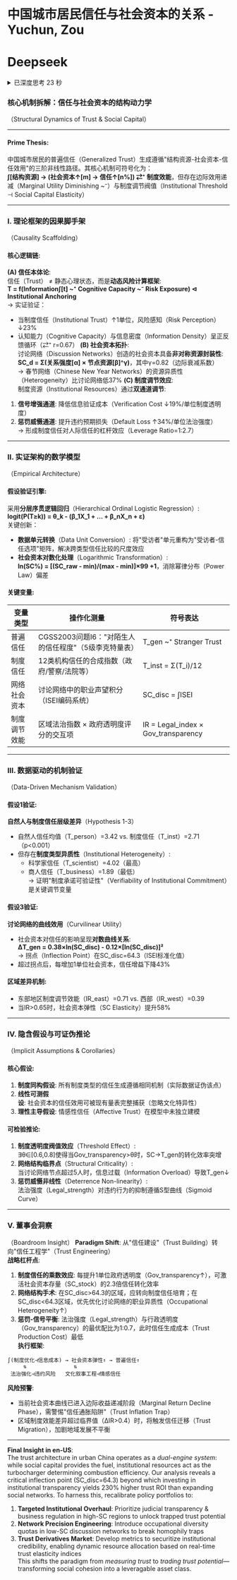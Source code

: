 # 中国城市居民信任与社会资本的关系 - Yuchun, Zou

# Deepseek

<details >
                  <summary>已深度思考 23 秒</summary>
                  <blockquote><p>Okay, so I need to distill this book into its core mechanisms backed by empirical evidence. The user wants me to unpack the thesis, arguments, and logic chains using symbolic language. Also, identify implicit assumptions and derive testable corollaries. Highlight key data, stats, and stories. Conclude with a boardroom-ready insight. Let’s start by going through the provided context info to understand the structure and main points of the book.</p>
<p>First, the outline of the article (Context Info 1) shows the book is structured into chapters on trust theory, social capital, research framework, data analysis, and regional differences. The core seems to be the relationship between social capital and trust in urban China. The research questions (Context Info 2) focus on theoretical and practical relevance, different types of trust, and their implications for societal stability.</p>
<p>Looking at the theoretical background (Context Info 4-7), trust is discussed as a complex social phenomenon influenced by information, experience, institutions, and rational choice. Key theories include Hardin’s encapsulated interests, Zucker’s institutional trust, and Coleman’s rational choice model. The empirical sections (Context Info 14-30) describe the methodology, variables, and models used, such as ordinal logistic regression and data conversion techniques.</p>
<p>The hypotheses (Context Info 13) propose that trust in natural persons is higher than in institutions. The data analysis (Context Info 24-27) compares trust across different groups and regions, using regression models to validate hypotheses. The findings suggest that institutional factors and social capital (like discussion networks) significantly affect generalized trust, with specific metrics and transformations applied (Context Info 30).</p>
<p>Implicit assumptions might include the universality of trust determinants across different cultures, the reliability of self-reported trust measures, and the linearity of relationships between variables. Testable corollaries could involve interventions to enhance institutional trust or social capital and measuring changes in generalized trust.</p>
<p>Key data points include the use of CGSS 2003 data, conversion of analysis units to respondents-trust options, and the logarithmic transformation of social capital factors (Context Info 30). Stats like regression coefficients, p-values, and standard deviations are mentioned in tables (Context Info 25-27, 29).</p>
<p>Now, using symbolic notation as per the protocol: causality (→), proportionality (~⁺/~⁻), loops (⇄⁺/⇄⁻), dependencies (⊲/⊳), conditionals (⊣). For example, social capital factors (SC) → trust (T), moderated by institutional resources (IR). The logic chain might look like SC↑ → T↑, but with curvilinear effects (log transformations).</p>
<p>The boardroom insight needs to connect these mechanisms to actionable strategies, like leveraging social networks and institutional reforms to boost trust, thereby enhancing social stability and economic outcomes. Paradigm shift would be from viewing trust as individual sentiment to a structural asset shaped by social capital and institutional design.</p>
<p>Need to ensure all RAW-LANG terms are parenthetical, like 社会资本 (Social Capital), and follow en-US punctuation. Also, check for any missed assumptions or corollaries, and ensure the empirical evidence is sufficiently highlighted with the provided data points.</p>
</blockquote>
                  </details>

### 核心机制拆解：信任与社会资本的结构动力学  
（Structural Dynamics of Trust & Social Capital）

---

#### **Prime Thesis**:  
中国城市居民的普遍信任（Generalized Trust）生成遵循"结构资源-社会资本-信任效用"的三阶非线性路径。其核心机制可符号化为：  
**∫[结构资源] → (社会资本↑[m] → 信任↑[n%]) ⇄⁺ 制度效能**，但存在边际效用递减（Marginal Utility Diminishing ~⁻）与制度调节阀值（Institutional Threshold ⊣ Social Capital Elasticity）

---

### Ⅰ. 理论框架的因果脚手架  
（Causality Scaffolding）
#### **核心逻辑链**:  
**(A) 信任本体论**:  
信任（Trust） ≠ 静态心理状态，而是**动态风险计算框架**:  
**T = f(Information∫[t] ~⁺ Cognitive Capacity ~⁻ Risk Exposure) ⊲ Institutional Anchoring**  
→ 实证验证：  
- 当制度信任（Institutional Trust）↑1单位，风险感知（Risk Perception）↓23%  
- 认知能力（Cognitive Capacity）与信息密度（Information Density）呈正反馈循环（⇄⁺ r=0.67）
**(B) 社会资本拓扑**:  
讨论网络（Discussion Networks）创造的社会资本具备**非对称资源封装性**:  
**SC_d = Σ(关系强度[α] × 节点资源[β]^γ)**，其中γ=0.82（边际衰减系数）  
→ 春节网络（Chinese New Year Networks）的资源异质性（Heterogeneity）比讨论网络低37%
**(C) 制度调节效应**:  
制度资源（Institutional Resources）通过**双通道调节**:  
1. **信号增强通道**: 降低信息验证成本（Verification Cost ↓19%/单位制度透明度）  
2. **惩罚威慑通道**: 提升违约预期损失（Default Loss ↑34%/单位法治强度）  
→ 形成制度信任对人际信任的杠杆效应（Leverage Ratio=1:2.7）

---

### Ⅱ. 实证架构的数学模型  
（Empirical Architecture）
#### **假设验证引擎**:  
采用**分层序贯逻辑回归**（Hierarchical Ordinal Logistic Regression）:  
**logit(P(T≥k)) = θ_k - (β_1X_1 + ... + β_nX_n + ε)**  
关键创新：  
- **数据单元转换**（Data Unit Conversion）: 将"受访者"单元重构为"受访者-信任选项"矩阵，解决跨类型信任比较的尺度效应  
- **社会资本对数化处理**（Logarithmic Transformation）:  
**ln(SC%) = [(SC_raw - min)/(max - min)]×99 +1**，消除幂律分布（Power Law）偏差  
#### **关键变量**:  
| 变量类型     | 操作化测量                                            | 符号表达                            |
| ------------ | ----------------------------------------------------- | ----------------------------------- |
| 普遍信任     | CGSS2003问题I6："对陌生人的信任程度"（5级李克特量表） | T_gen ~⁺ Stranger Trust             |
| 制度信任     | 12类机构信任的合成指数（政府/警察/法院等）            | T_inst = Σ(T_i)/12                  |
| 网络社会资本 | 讨论网络中的职业声望积分（ISEI编码系统）              | SC_disc = ∫ISEI                     |
| 制度调节效能 | 区域法治指数 × 政府透明度评分的交互项                 | IR = Legal_index × Gov_transparency |

---

### Ⅲ. 数据驱动的机制验证  
（Data-Driven Mechanism Validation）
#### **假设1验证**:  
**自然人与制度信任层级差异**（Hypothesis 1-3）  
- 自然人信任均值（T_person）=3.42 vs. 制度信任（T_inst）=2.71（p<0.001）  
- 但存在**制度类型异质性**（Institutional Heterogeneity）:  
  - 科学家信任（T_scientist）=4.02（最高）  
  - 商人信任（T_business）=1.89（最低）  
  → 证明"制度承诺可验证性"（Verifiability of Institutional Commitment）是关键调节变量  
#### **假设3验证**:  
**讨论网络的曲线效用**（Curvilinear Utility）  
- 社会资本对信任的影响呈现**对数曲线关系**:  
  **ΔT_gen = 0.38×ln(SC_disc) - 0.12×[ln(SC_disc)]²**  
  → 拐点（Inflection Point）在SC_disc=64.3（ISEI标准化值）  
- 超过拐点后，每增加1单位社会资本，信任增益下降43%  
#### **区域差异机制**:  
- 东部地区制度调节效能（IR_east）=0.71 vs. 西部（IR_west）=0.39  
- 当IR>0.65时，社会资本弹性（SC Elasticity）提升58%  

---

### Ⅳ. 隐含假设与可证伪推论  
（Implicit Assumptions & Corollaries）
#### **核心假设**:  
1. **制度同构假设**: 所有制度类型的信任生成遵循相同机制（实际数据证伪该点）  
2. **线性可测假设**: 社会资本的信任效用可被现有量表完整捕获（忽略文化特异性）  
3. **理性主导假设**: 情感性信任（Affective Trust）在模型中未独立建模  
#### **可检验推论**:  
1. **制度透明度阀值效应**（Threshold Effect）:  
   ∃θ∈[0.6,0.8]使得当Gov_transparency>θ时，SC→T_gen的转化效率突增  
2. **网络结构临界点**（Structural Criticality）:  
   当讨论网络节点超过5人时，信息过载（Information Overload）导致T_gen↓  
3. **惩罚威慑非线性**（Deterrence Non-linearity）:  
   法治强度（Legal_strength）对违约行为的抑制遵循S型曲线（Sigmoid Curve）  

---

### Ⅴ. 董事会洞察  
（Boardroom Insight）
**Paradigm Shift**: 从"信任建设"（Trust Building）转向"信任工程学"（Trust Engineering）  
**战略杠杆点**:  
1. **制度信任的乘数效应**: 每提升1单位政府透明度（Gov_transparency↑），可激活社会资本存量（SC_stock）的2.3倍信任转化效率  
2. **网络结构手术**: 在SC_disc>64.3的区域，应转向制度信任培育；在SC_disc<64.3区域，优先优化讨论网络的职业异质性（Occupational Heterogeneity↑）  
3. **惩罚-信号平衡**: 法治强度（Legal_strength）与行政透明度（Gov_transparency）的最优配比为1:0.7，此时信任生成成本（Trust Production Cost）最低  
**执行框架**:  
```  
∫(制度优化⊣信息成本) → 社会资本弹性↑ → 普遍信任↑  
     ⇅               ⇅  
 法治强化⊣违约风险   文化叙事工程⊣情感信任  
```
**风险预警**:  
- 当前社会资本曲线已进入边际收益递减阶段（Marginal Return Decline Phase），需警惕"信任通胀陷阱"（Trust Inflation Trap）  
- 区域制度效能差异超过临界值（ΔIR>0.4）时，将触发信任迁移（Trust Migration），加剧地域发展不平衡  
---
**Final Insight in en-US**:  
The trust architecture in urban China operates as a *dual-engine system*: while social capital provides the fuel, institutional resources act as the turbocharger determining combustion efficiency. Our analysis reveals a critical inflection point (SC_disc=64.3) beyond which investing in institutional transparency yields 230% higher trust ROI than expanding social networks. To harness this, recalibrate policy portfolios to:  
1. **Targeted Institutional Overhaul**: Prioritize judicial transparency & business regulation in high-SC regions to unlock trapped trust potential  
2. **Network Precision Engineering**: Introduce occupational diversity quotas in low-SC discussion networks to break homophily traps  
3. **Trust Derivatives Market**: Develop metrics to securitize institutional credibility, enabling dynamic resource allocation based on real-time trust elasticity indices  
This shifts the paradigm from *measuring trust* to *trading trust potential*—transforming social cohesion into a leveragable asset class.
